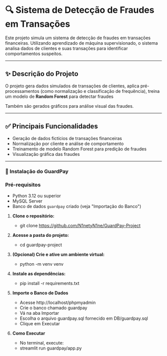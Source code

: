 # 🔍 Sistema de Detecção de Fraudes em Transações

Este projeto simula um sistema de detecção de fraudes em transações financeiras. Utilizando aprendizado de máquina supervisionado, 
o sistema analisa dados de clientes e suas transações para identificar comportamentos suspeitos.

---

## ✨ Descrição do Projeto

O projeto gera dados simulados de transações de clientes, aplica pré-processamentos (como normalização e classificação de frequência),
treina um modelo de **Random Forest** para detectar fraudes

Também são gerados gráficos para análise visual das fraudes.

---

## ✅ Principais Funcionalidades

- Geração de dados fictícios de transações financeiras
- Normalização por cliente e análise de comportamento
- Treinamento de modelo Random Forest para predição de fraudes
- Visualização gráfica das fraudes

---

### 🚀 Instalação do GuardPay

### Pré-requisitos

- Python 3.12 ou superior
- MySQL Server
- Banco de dados `guardpay` criado (veja "Importação do Banco")

1. **Clone o repositório:**
   - git clone https://github.com/N1netyN1ne/GuardPay-Project

2. **Acesse a pasta do projeto:**
    - cd guardpay-project

3. **(Opcional) Crie e ative um ambiente virtual:**
    - python -m venv venv

4. **Instale as dependências:**
    - pip install -r requirements.txt

5. **Importe o Banco de Dados** 
    - Acesse http://localhost/phpmyadmin
    - Crie o banco chamado guardpay
    - Vá na aba Importar
    - Escolha o arquivo guardpay.sql fornecido em DB/guardpay.sql
    - Clique em Executar
    
6. **Como Executar**
    - No terminal, execute:
    - streamlit run guardpay/app.py
 

